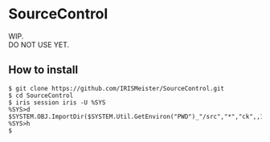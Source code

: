 # SourceControl
WIP.  
DO NOT USE YET.

## How to install
```ObjectScript
$ git clone https://github.com/IRISMeister/SourceControl.git
$ cd SourceControl
$ iris session iris -U %SYS
%SYS>d $SYSTEM.OBJ.ImportDir($SYSTEM.Util.GetEnviron("PWD")_"/src","*","ck",,1)
%SYS>h
$
```

